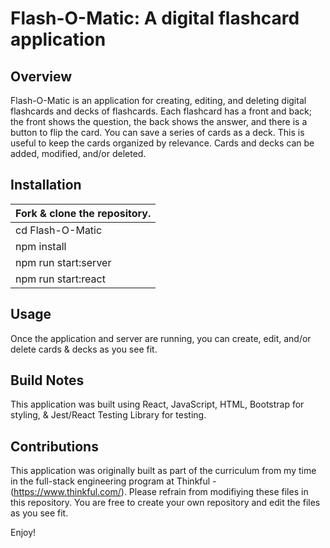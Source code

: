 # Flash-O-Matic: A digital flashcard application

## Overview
Flash-O-Matic is an application for creating, editing, and deleting digital flashcards and decks of flashcards. Each flashcard has a front and back; the front shows the question, the back shows the answer, and there is a button to flip the card. You can save a series of cards as a deck. This is useful to keep the cards organized by relevance. Cards and decks can be added, modified, and/or deleted. 

## Installation
Fork & clone the repository. |
---------------------------- |
cd Flash-O-Matic             |
npm install                  |
npm run start:server         |
npm run start:react          |

## Usage
Once the application and server are running, you can create, edit, and/or delete cards & decks as you see fit.

## Build Notes
This application was built using React, JavaScript, HTML, Bootstrap for styling, & Jest/React Testing Library for testing.

## Contributions
This application was originally built as part of the curriculum from my time in the full-stack engineering program at Thinkful - (https://www.thinkful.com/).
Please refrain from modifiying these files in this repository. You are free to create your own repository and edit the files as you see fit.

Enjoy!
